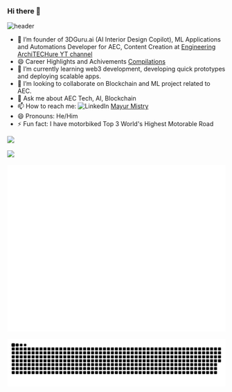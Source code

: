 
### Hi there 👋

![header](https://capsule-render.vercel.app/api?type=waving&color=timeGradient&height=200&section=header&text=Mayur%20Mistry&fontSize=60&animation=twinkling)


<!--
**Mistrymm7/Mistrymm7** is a ✨ _special_ ✨ repository because its `README.md` (this file) appears on your GitHub profile.

Here are some ideas to get you started:

- 🔭 I’m currently working on ...
- 🌱 I’m currently learning ...
- 👯 I’m looking to collaborate on ...
- 🤔 I’m looking for help with ...
- 💬 Ask me about ...
- 📫 How to reach me: ...
- 😄 Pronouns: ...
- ⚡ Fun fact: ...


<picture>
  <source media="(prefers-color-scheme: dark)" srcset="https://raw.githubusercontent.com/Mistrymm7/Mistrymm7/main/github-metrics.svg">
  <img alt="github contribution" src="https://raw.githubusercontent.com/Mistrymm7/Mistrymm7/main/github-metrics.svg">
</picture>

<picture>
  <source media="(prefers-color-scheme: dark)" srcset="https://raw.githubusercontent.com/platane/platane/output/github-contribution-grid-snake-dark.svg">
  <source media="(prefers-color-scheme: light)" srcset="https://raw.githubusercontent.com/platane/platane/output/github-contribution-grid-snake.svg">
  <img alt="github contribution grid snake animation" src="https://raw.githubusercontent.com/platane/platane/output/github-contribution-grid-snake.svg">
</picture>
-->
- 🔭 I’m founder of 3DGuru.ai (AI Interior Design Copilot), ML Applications and Automations Developer for AEC, Content Creation at [Engineering ArchiTECHure YT channel](https://www.youtube.com/channel/UCUvTDoPj6v7uGQy4J8oW4Yw)
- 😄 Career Highlights and Achivements [Compilations](https://github.com/Mistrymm7/AEC-Design-Technologist/blob/main/achievements/engagements.md)
- 🌱 I’m currently learning web3 development, developing quick prototypes and deploying scalable apps.
- 👯 I’m looking to collaborate on Blockchain and ML project related to AEC.
- 💬 Ask me about AEC Tech, AI, Blockchain
- 📫 How to reach me: ![LinkedIn](https://img.shields.io/badge/linkedin-%230077B5.svg?style=for-the-badge&logo=linkedin&logoColor=white) [Mayur Mistry](https://www.linkedin.com/in/mayurmistry7/)
- 😄 Pronouns: He/Him
- ⚡ Fun fact: I have motorbiked Top 3 World's Highest Motorable Road


![](https://github-profile-summary-cards.vercel.app/api/cards/profile-details?username=mistrymm7&theme=github_dark)

![](http://github-profile-summary-cards.vercel.app/api/cards/stats?username=mistrymm7&theme=github_dark)


![Contribution](https://raw.githubusercontent.com/Mistrymm7/Mistrymm7/main/github-metrics.svg)

<picture>
  <source media="(prefers-color-scheme: dark)" srcset="https://raw.githubusercontent.com/Mistrymm7/Mistrymm7/output/github-contribution-grid-snake-dark.svg">
  <source media="(prefers-color-scheme: light)" srcset="https://raw.githubusercontent.com/Mistrymm7/Mistrymm7/output/github-contribution-grid-snake.svg">
  <img alt="github contribution grid snake animation" src="https://raw.githubusercontent.com/Mistrymm7/Mistrymm7/output/github-contribution-grid-snake.svg">
</picture>


